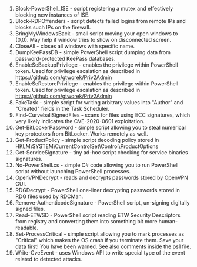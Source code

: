 1. Block-PowerShell_ISE - script registering a mutex and effectively blocking new instances of ISE.
1. Block-RDPOffenders - script detects failed logins from remote IPs and blocks such IPs on the firewall.
1. BringMyWindowsBack - small script moving your open windows to (0,0). May help if window tries to show on disconnected screen.
1. CloseAll - closes all windows with specific name.
1. DumpKeePassDB - simple PowerShell script dumping data from password-protected KeePass databases.
1. EnableSeBackupPrivilege - enables the privilege within PowerShell token. Used for privilege escalation as described in https://github.com/gtworek/Priv2Admin
1. EnableSeRestorePrivilege - enables the privilege within PowerShell token. Used for privilege escalation as described in https://github.com/gtworek/Priv2Admin
1. FakeTask - simple script for writing arbitrary values into "Author" and "Created" fields in the Task Scheduler.
1. Find-CurveballSignedFiles - scans for files using ECC signatures, which very likely indicates the CVE-2020-0601 exploitation.
1. Get-BitLockerPassword - simple script allowing you to steal numerical key protectors from BitLocker. Works remotely as well.
1. Get-ProductPolicy - simple script decoding policy stored in HKLM\SYSTEM\CurrentControlSet\Control\ProductOptions
1. Get-ServiceSignature - tiny ad-hoc script checking for service binaries signatures.
1. No-PowerShell.cs - simple C# code allowing you to run PowerShell script without launching PowerShell processes.
1. OpenVPNDecrypt - reads and decrypts passwords stored by OpenVPN GUI.
1. RDGDecrypt - PowerShell one-liner decrypting passwords stored in RDG files used by RDCMan.
1. Remove-AuthenticodeSignature - PowerShell script, un-signing digitally signed files.
1. Read-ETWSD - PowerShell script reading ETW Security Descriptors from registry and converting them into something bit more human-readable.
1. Set-ProcessCritical - simple script allowing you to mark processes as "Critical" which makes the OS crash if you terminate them. Save your data first! You have been warned. See also comments inside the ps1 file.
1. Write-CveEvent - uses Windows API to write special type of the event related to detected attacks.
